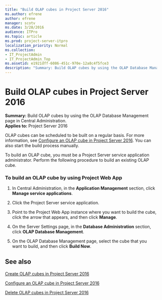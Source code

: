 ```yaml
---
title: "Build OLAP cubes in Project Server 2016"
ms.author: efrene
author: efrene
manager: scotv
ms.date: 3/28/2016
audience: ITPro
ms.topic: article
ms.prod: project-server-itpro
localization_priority: Normal
ms.collection:
- IT_ProjectAdmin
- IT_ProjectAdmin_Top
ms.assetid: e1921dff-6086-451c-970e-12a8c4f5fce3
description: "Summary: Build OLAP cubes by using the OLAP Database Management page in Central Administration."
---
```


# Build OLAP cubes in Project Server 2016
 
 **Summary:** Build OLAP cubes by using the OLAP Database Management page in Central Administration.<br/>
**Applies to:** Project Server 2016
  
OLAP cubes can be scheduled to be built on a regular basis. For more information, see [Configure an OLAP cube in Project Server 2016](configure-an-olap-cube-in-project-server-2016.md). You can also start the build process manually.
  
To build an OLAP cube, you must be a Project Server service application administrator. Perform the following procedure to build an existing OLAP cube.
  
### To build an OLAP cube by using Project Web App

1. In Central Administration, in the **Application Management** section, click **Manage service applications**.
    
2. Click the Project Server service application.
    
3. Point to the Project Web App instance where you want to build the cube, click the arrow that appears, and then click **Manage**.
    
4. On the Server Settings page, in the **Database Administration** section, click **OLAP Database Management**.
    
5. On the OLAP Database Management page, select the cube that you want to build, and then click **Build Now**.
    
## See also

#### 

[Create OLAP cubes in Project Server 2016](create-olap-cubes-in-project-server-2016.md)
  
[Configure an OLAP cube in Project Server 2016](configure-an-olap-cube-in-project-server-2016.md)
  
[Delete OLAP cubes in Project Server 2016](delete-olap-cubes-in-project-server-2016.md)

